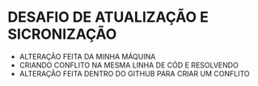 # DESAFIO DE ATUALIZAÇÃO E SICRONIZAÇÃO
 - ALTERAÇÃO FEITA DA MINHA MÁQUINA
 - CRIANDO CONFLITO NA MESMA LINHA DE CÓD E RESOLVENDO
 - ALTERAÇÃO FEITA DENTRO DO GITHUB PARA CRIAR UM CONFLITO

